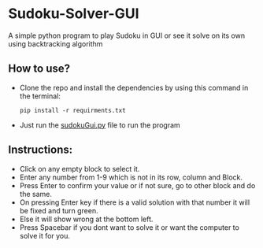 # Sudoku-Solver-GUI
A simple python program to play Sudoku in GUI or see it solve on its own using backtracking algorithm

## How to use?

- Clone the repo and install the dependencies by using this command in the terminal: 

      pip install -r requirments.txt


- Just run the [sudokuGui.py](./sudokuGui.py) file to run the program

## Instructions:

- Click on any empty block to select it.
- Enter any number from 1-9 which is not in its row, column and Block.
- Press Enter to confirm your value or if not sure, go to other block and do the same.
- On pressing Enter key if there is a valid solution with that number it will be fixed and turn green.
- Else it will show wrong at the bottom left.
- Press Spacebar if you dont want to solve it or want the computer to solve it for you.
